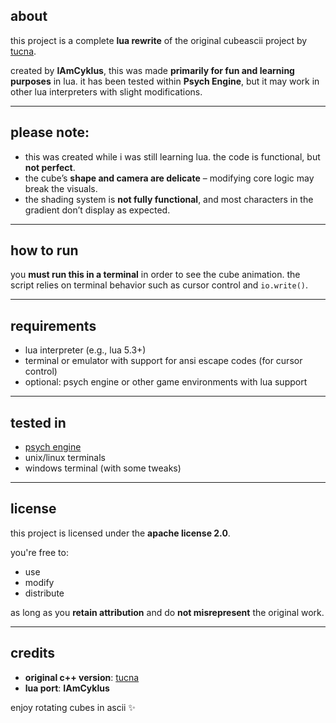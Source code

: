 
## about

this project is a complete **lua rewrite** of the original cubeascii project by [tucna](https://github.com/tucna/Programming_Projects/blob/main/C%2B%2B/CubeASCII.cpp).

created by **IAmCyklus**, this was made **primarily for fun and learning purposes** in lua. it has been tested within **Psych Engine**, but it may work in other lua interpreters with slight modifications.

---

## please note:

- this was created while i was still learning lua. the code is functional, but **not perfect**.
- the cube’s **shape and camera are delicate** – modifying core logic may break the visuals.
- the shading system is **not fully functional**, and most characters in the gradient don’t display as expected.

---

## how to run

you **must run this in a terminal** in order to see the cube animation. the script relies on terminal behavior such as cursor control and `io.write()`.

---

## requirements

- lua interpreter (e.g., lua 5.3+)
- terminal or emulator with support for ansi escape codes (for cursor control)
- optional: psych engine or other game environments with lua support

---

## tested in

- [psych engine](https://github.com/ShadowMario/FNF-PsychEngine)
- unix/linux terminals
- windows terminal (with some tweaks)

---

## license

this project is licensed under the **apache license 2.0**.

you're free to:

- use  
- modify  
- distribute  

as long as you **retain attribution** and do **not misrepresent** the original work.

---

## credits

- **original c++ version**: [tucna](https://github.com/tucna)
- **lua port**: **IAmCyklus**

enjoy rotating cubes in ascii ✨
